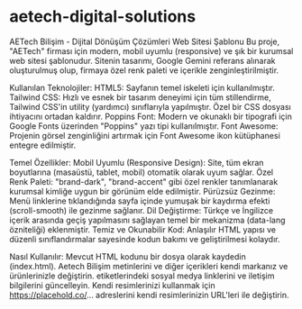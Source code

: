 # aetech-digital-solutions
AETech Bilişim - Dijital Dönüşüm Çözümleri Web Sitesi Şablonu  Bu proje, "AETech" firması için modern, mobil uyumlu (responsive) ve şık bir kurumsal web sitesi şablonudur. Sitenin tasarımı, Google Gemini referans alınarak oluşturulmuş olup, firmaya özel renk paleti ve içerikle zenginleştirilmiştir.


Kullanılan Teknolojiler:
HTML5: Sayfanın temel iskeleti için kullanılmıştır.
Tailwind CSS: Hızlı ve esnek bir tasarım deneyimi için tüm stillendirme, Tailwind CSS'in utility (yardımcı) sınıflarıyla yapılmıştır. Özel bir CSS dosyası ihtiyacını ortadan kaldırır.
Poppins Font: Modern ve okunaklı bir tipografi için Google Fonts üzerinden "Poppins" yazı tipi kullanılmıştır.
Font Awesome: Projenin görsel zenginliğini artırmak için Font Awesome ikon kütüphanesi entegre edilmiştir.

Temel Özellikler:
Mobil Uyumlu (Responsive Design): Site, tüm ekran boyutlarına (masaüstü, tablet, mobil) otomatik olarak uyum sağlar.
Özel Renk Paleti: "brand-dark", "brand-accent" gibi özel renkler tanımlanarak kurumsal kimliğe uygun bir görünüm elde edilmiştir.
Pürüzsüz Gezinme: Menü linklerine tıklandığında sayfa içinde yumuşak bir kaydırma efekti (scroll-smooth) ile gezinme sağlanır.
Dil Değiştirme: Türkçe ve İngilizce içerik arasında geçiş yapılmasını sağlayan temel bir mekanizma (data-lang özniteliği) eklenmiştir.
Temiz ve Okunabilir Kod: Anlaşılır HTML yapısı ve düzenli sınıflandırmalar sayesinde kodun bakımı ve geliştirilmesi kolaydır.

Nasıl Kullanılır:
Mevcut HTML kodunu bir dosya olarak kaydedin (index.html).
Aetech Bilişim metinlerini ve diğer içerikleri kendi markanız ve ürünlerinizle değiştirin.
<a> etiketlerindeki sosyal medya linklerini ve iletişim bilgilerini güncelleyin.
Kendi resimlerinizi kullanmak için https://placehold.co/... adreslerini kendi resimlerinizin URL'leri ile değiştirin.
